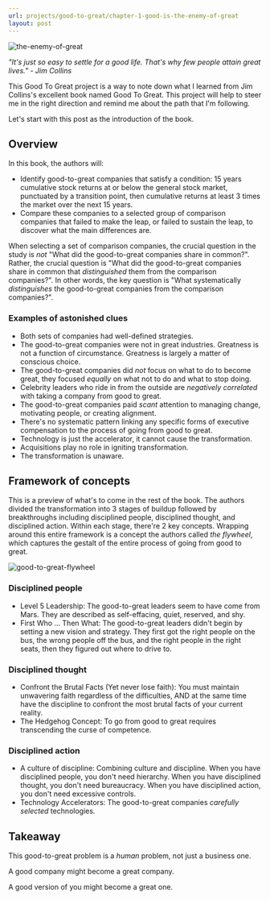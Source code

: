 ```yaml
---
url: projects/good-to-great/chapter-1-good-is-the-enemy-of-great
layout: post
---
```


![the-enemy-of-great][the-enemy-of-great]

_"It's just so easy to settle for a good life. That's why few people attain great lives." - Jim Collins_

This Good To Great project is a way to note down what I learned from Jim Collins's excellent book named Good To Great.
This project will help to steer me in the right direction and remind me about the path that I'm following.

Let's start with this post as the introduction of the book.

## Overview

In this book, the authors will:

- Identify good-to-great companies that satisfy a condition: 15 years cumulative stock returns at or below the general stock market, punctuated by a transition point, then cumulative returns at least 3 times the market over the next 15 years.
- Compare these companies to a selected group of comparison companies that failed to make the leap, or failed to sustain the leap, to discover what the main differences are.

When selecting a set of comparison companies, the crucial question in the study is _not_ "What did the good-to-great companies share in common?". Rather, the crucial question is "What did the good-to-great companies share in common that _distinguished_ them from the comparison companies?". In other words, the key question is "What systematically _distinguishes_ the good-to-great companies from the comparison companies?".

### Examples of astonished clues

- Both sets of companies had well-defined strategies.
- The good-to-great companies were not in great industries. Greatness is not a function of circumstance. Greatness is largely a matter of conscious choice.
- The good-to-great companies did _not_ focus on what to do to become great, they focused _equally_ on what not to do and what to stop doing.
- Celebrity leaders who ride in from the outside are _negatively correlated_ with taking a company from good to great.
- The good-to-great companies paid _scant_ attention to managing change, motivating people, or creating alignment.
- There's no systematic pattern linking any specific forms of executive compensation to the process of going from good to great.
- Technology is just the accelerator, it cannot cause the transformation.
- Acquisitions play no role in igniting transformation.
- The transformation is unaware.

## Framework of concepts

This is a preview of what's to come in the rest of the book. The authors divided the transformation into 3 stages of buildup followed by breakthroughs including disciplined people, disciplined thought, and disciplined action. Within each stage, there're 2 key concepts. Wrapping around this entire framework is a concept the authors called _the flywheel_, which captures the gestalt of the entire process of going from good to great.

![good-to-great-flywheel][good-to-great-flywheel]

### Disciplined people

- Level 5 Leadership: The good-to-great leaders seem to have come from Mars. They are described as self-effacing, quiet, reserved, and shy.
- First Who ... Then What: The good-to-great leaders didn't begin by setting a new vision and strategy. They first got the right people on the bus, the wrong people off the bus, and the right people in the right seats, then they figured out where to drive to.

### Disciplined thought

- Confront the Brutal Facts (Yet never lose faith): You must maintain unwavering faith regardless of the difficulties, AND at the same time have the discipline to confront the most brutal facts of your current reality.
- The Hedgehog Concept: To go from good to great requires transcending the curse of competence.

### Disciplined action

- A culture of discipline: Combining culture and discipline. When you have disciplined people, you don't need hierarchy. When you have disciplined thought, you don't need bureaucracy. When you have disciplined action, you don't need excessive controls.
- Technology Accelerators: The good-to-great companies _carefully selected_ technologies.

## Takeaway

This good-to-great problem is a _human_ problem, not just a business one.

A good company might become a great company.

A good version of you might become a great one.

<!-- MARKDOWN LINKS & IMAGES -->

[the-enemy-of-great]: /assets/images/projects/good-to-great/chapter-1-good-is-the-enemy-of-great/the-enemy-of-great.jpg
[good-to-great-flywheel]: /assets/images/projects/good-to-great/chapter-1-good-is-the-enemy-of-great/good-to-great-flywheel.png
